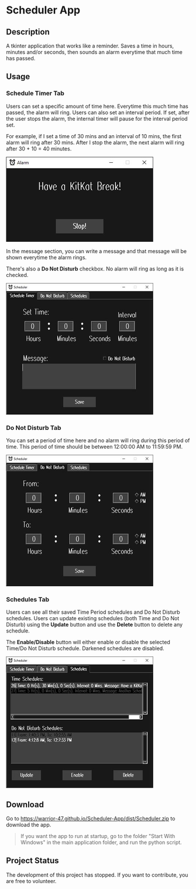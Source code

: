# Scheduler App

## Description

 A tkinter application that works like a reminder. Saves a time in hours, minutes and/or seconds, then sounds an alarm everytime that much time has passed.

## Usage

### **Schedule Timer Tab**

Users can set a specific amount of time here. Everytime this much time has passed, the alarm will ring. Users can also set an interval period. If set, after the user stops the alarm, the internal timer will pause for the interval period set.

For example, if I set a time of 30 mins and an interval of 10 mins, the first alarm will ring after 30 mins. After I stop the alarm, the next alarm will ring after 30 + 10 = 40 minutes.

![Schedule Time GUI](/Images/alarm_gui.JPG)

In the message section, you can write a message and that message will be shown everytime the alarm rings.

There's also a **Do Not Disturb** checkbox. No alarm will ring as long as it is checked.

![Schedule Time GUI](/Images/timer_setter.JPG)

### **Do Not Disturb Tab**

You can set a period of time here and no alarm will ring during this period of time. This period of time should be between 12:00:00 AM to 11:59:59 PM.

![Schedule Time GUI](/Images/do_not_disturb_setter.JPG)

### **Schedules Tab**

Users can see all their saved Time Period schedules and Do Not Disturb schedules. Users can update existing schedules (both Time and Do Not Disturb) using the **Update** button and use the **Delete** button to delete any schedule.

The **Enable/Disable** button will either enable or disable the selected Time/Do Not Disturb schedule. Darkened schedules are disabled.

![Schedule Time GUI](/Images/schedule_tab.JPG)

## Download

Go to https://warrior-47.github.io/Scheduler-App/dist/Scheduler.zip to download the app.

> If you want the app to run at startup, go to the folder "Start With Windows" in the main application folder, and run the python script.

## Project Status

The development of this project has stopped. If you want to contribute, you are free to volunteer.
